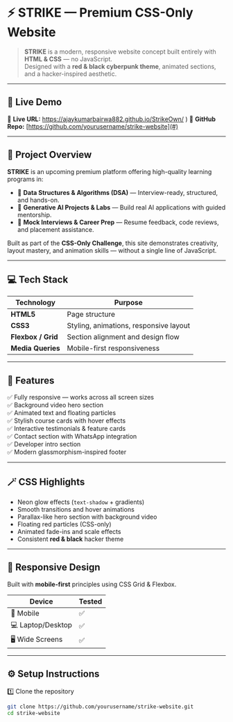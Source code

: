 # ⚡ STRIKE — Premium CSS-Only Website

> **STRIKE** is a modern, responsive website concept built entirely with **HTML & CSS** — no JavaScript.  
> Designed with a **red & black cyberpunk theme**, animated sections, and a hacker-inspired aesthetic.

---

## 🚀 Live Demo

🔗 **Live URL:** https://ajaykumarbairwa882.github.io/StrikeOwn/
)
🐙 **GitHub Repo:** [https://github.com/yourusername/strike-website](#)

---

## 🎯 Project Overview

**STRIKE** is an upcoming premium platform offering high-quality learning programs in:

- 🧩 **Data Structures & Algorithms (DSA)** — Interview-ready, structured, and hands-on.  
- 🤖 **Generative AI Projects & Labs** — Build real AI applications with guided mentorship.  
- 💼 **Mock Interviews & Career Prep** — Resume feedback, code reviews, and placement assistance.  

Built as part of the **CSS-Only Challenge**, this site demonstrates creativity, layout mastery, and animation skills — without a single line of JavaScript.

---

## 💻 Tech Stack

| Technology | Purpose |
|-------------|----------|
| **HTML5** | Page structure |
| **CSS3** | Styling, animations, responsive layout |
| **Flexbox / Grid** | Section alignment and design flow |
| **Media Queries** | Mobile-first responsiveness |

---

## 🧠 Features

✅ Fully responsive — works across all screen sizes  
✅ Background video hero section  
✅ Animated text and floating particles  
✅ Stylish course cards with hover effects  
✅ Interactive testimonials & feature cards  
✅ Contact section with WhatsApp integration  
✅ Developer intro section  
✅ Modern glassmorphism-inspired footer  

---

## 🪄 CSS Highlights

- Neon glow effects (`text-shadow` + gradients)
- Smooth transitions and hover animations
- Parallax-like hero section with background video
- Floating red particles (CSS-only)
- Animated fade-ins and scale effects
- Consistent **red & black** hacker theme

---

## 📱 Responsive Design

Built with **mobile-first** principles using CSS Grid & Flexbox.

| Device | Tested |
|---------|--------|
| 📱 Mobile | ✅ |
| 💻 Laptop/Desktop | ✅ |
| 🖥️ Wide Screens | ✅ |

---

## ⚙️ Setup Instructions

1️⃣ Clone the repository  
```bash
git clone https://github.com/yourusername/strike-website.git
cd strike-website
